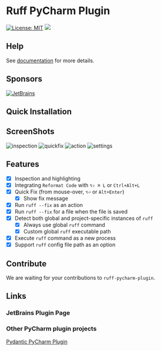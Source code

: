 # Ruff PyCharm Plugin
[![License: MIT](https://img.shields.io/badge/License-MIT-yellow.svg)](https://opensource.org/licenses/MIT)
[![](https://img.shields.io/jetbrains/plugin/v/20574)](https://plugins.jetbrains.com/plugin/20574-ruff)


## Help
See [documentation](https://koxudaxi.github.io/ruff-pycharm-plugin/) for more details.

## Sponsors
[![JetBrains](https://avatars.githubusercontent.com/u/60931315?s=200&v=4)](https://github.com/JetBrainsOfficial)


## Quick Installation

## ScreenShots
![inspection](https://raw.githubusercontent.com/koxudaxi/ruff-pycharm-plugin/main/docs/inspection.png)
![quickfix](https://raw.githubusercontent.com/koxudaxi/ruff-pycharm-plugin/main/docs/quickfix.png)
![action](https://raw.githubusercontent.com/koxudaxi/ruff-pycharm-plugin/main/docs/action.png)
![settings](https://raw.githubusercontent.com/koxudaxi/ruff-pycharm-plugin/main/docs/settings.png)

## Features
- [x] Inspection and highlighting
- [x] Integrating `Reformat Code` with `⌥⇧ ⌘ L` or `Ctrl+Alt+L`
- [x] Quick Fix (from mouse-over, `⌥⏎` or `Alt+Enter`)
  - [x] Show fix message
- [x] Run `ruff --fix` as an action
- [x] Run `ruff --fix` for a file when the file is saved
- [x] Detect both global and project-specific instances of `ruff`
  - [x] Always use global `ruff` command
  - [x] Custom global `ruff` executable path
- [x] Execute `ruff` command as a new process
- [x] Support `ruff` config file path as an option

## Contribute
We are waiting for your contributions to `ruff-pycharm-plugin`.


## Links
### JetBrains Plugin Page

### Other PyCharm plugin projects
[Pydantic PyCharm Plugin](https://github.com/koxudaxi/pydantic-pycharm-plugin/)

